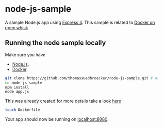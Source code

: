 # node-js-sample

A sample Node.js app using [Express 4](http://expressjs.com/).
This sample is related to [Docker on open whisk](http://heidloff.net/article/how-to-create-docker-actions-openwhisk-bluemix)

## Running the node sample locally

Make sure you have 
* [Node.js](http://nodejs.org/).
* [Docker](https://www.docker.com).


```sh
git clone https://github.com/thomassuedbroecker/node-js-sample.git # or clone your own fork
cd node-js-sample
npm install
node app.js
```

This was already created for more details take a look [here](https://nodejs.org/en/docs/guides/nodejs-docker-webapp/)
```sh
touch Dockerfile
```

Your app should now be running on [localhost:8080](http://localhost:8080/).
